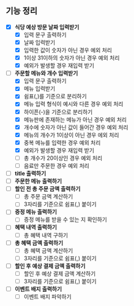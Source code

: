 ## 기능 정리
- [x] **식당 예상 방문 날짜 입력받기**
  - [x] 입력 문구 출력하기
  - [x] 날짜 입력받기
  - [x] 입력한 값이 숫자가 아닌 경우 예외 처리
  - [x] 1이상 31이하의 숫자가 아닌 경우 예외 처리
  - [x] 예외가 발생할 경우 재입력 받기
- [ ] **주문할 메뉴와 개수 입력받기**
  - [x] 입력 문구 출력하기
  - [x] 메뉴 입력받기
  - [x] 쉼표(,)를 기준으로 분리하기
  - [x] 메뉴 입력 형식이 예시와 다른 경우 예외 처리
  - [x] 하이픈(-)을 기준으로 분리하기
  - [x] 메뉴판에 존재하는 메뉴가 아닌 경우 예외 처리
  - [x] 개수에 숫자가 아닌 값이 들어간 경우 예외 처리
  - [x] 메뉴의 개수가 1이상이 아닌 경우 에외 처리
  - [x] 중복 메뉴를 입력한 경우 예외 처리
  - [x] 예외가 발생할 경우 재입력 받기
  - [ ] 총 개수가 20이상인 경우 예외 처리
  - [ ] 음료만 주문한 경우 예외 처리
- [ ] **title 출력하기**
- [ ] **주문한 메뉴 출력하기**
- [ ] **할인 전 총 주문 금액 출력하기**
  - [ ] 총 주문 금액 계산하기
  - [ ] 3자리를 기준으로 쉼표(,) 붙이기
- [ ] **증정 메뉴 출력하기**
  - [ ] 증정 메뉴를 받을 수 있는 지 확인하기
- [ ] **혜택 내역 출력하기**
  - [ ] 총 혜택 내역 구하기
- [ ] **총 혜택 금액 출력하기**
  - [ ] 총 혜택 금액 계산하기
  - [ ] 3자리를 기준으로 쉼표(,) 붙이기
- [ ] **할인 후 예상 결제 금액 출력하기**
  - [ ] 할인 후 예상 결제 금액 계산하기
  - [ ] 3자리를 기준으로 쉼표(,) 붙이기
- [ ] **이벤트 배지 출력하기**
  - [ ] 이벤트 배지 파악하기